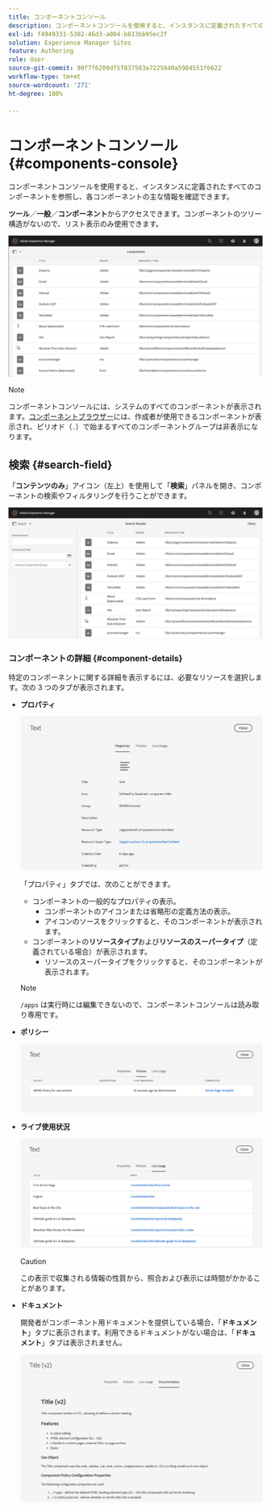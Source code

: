 ```yaml
---
title: コンポーネントコンソール
description: コンポーネントコンソールを使用すると、インスタンスに定義されたすべてのコンポーネントを参照できます。
exl-id: f4949331-5302-46d3-a004-b813bb95ec2f
solution: Experience Manager Sites
feature: Authoring
role: User
source-git-commit: 90f7f6209df5f837583a7225940a5984551f6622
workflow-type: tm+mt
source-wordcount: '271'
ht-degree: 100%

---
```


# コンポーネントコンソール {#components-console}

コンポーネントコンソールを使用すると、インスタンスに定義されたすべてのコンポーネントを参照し、各コンポーネントの主な情報を確認できます。

**ツール**／**一般**／**コンポーネント**&#x200B;からアクセスできます。コンポーネントのツリー構造がないので、リスト表示のみ使用できます。

![コンポーネントコンソール](/help/sites-cloud/authoring/assets/components-console.png)

>[!NOTE]
>
>コンポーネントコンソールには、システムのすべてのコンポーネントが表示されます。[コンポーネントブラウザー](/help/sites-cloud/authoring/page-editor/editor-side-panel.md#components-browser)には、作成者が使用できるコンポーネントが表示され、ピリオド（`.`）で始まるすべてのコンポーネントグループは非表示になります。

## 検索 {#search-field}

「**コンテンツのみ**」アイコン（左上）を使用して「**検索**」パネルを開き、コンポーネントの検索やフィルタリングを行うことができます。

![コンポーネントコンソールでの検索](/help/sites-cloud/authoring/assets/components-console-search.png)

### コンポーネントの詳細 {#component-details}

特定のコンポーネントに関する詳細を表示するには、必要なリソースを選択します。次の 3 つのタブが表示されます。

* **プロパティ**

  ![コンポーネントコンソールのプロパティ](/help/sites-cloud/authoring/assets/components-console-properties.png)

  「プロパティ」タブでは、次のことができます。

   * コンポーネントの一般的なプロパティの表示。
      * コンポーネントのアイコンまたは省略形の定義方法の表示。<!-- View how the [icon or abbreviation has been defined](/help/sites-developing/components-basics.md#component-icon-in-touch-ui) for the component.-->
      * アイコンのソースをクリックすると、そのコンポーネントが表示されます。
   * コンポーネントの&#x200B;**リソースタイプ**&#x200B;および&#x200B;**リソースのスーパータイプ**（定義されている場合）が表示されます。
      * リソースのスーパータイプをクリックすると、そのコンポーネントが表示されます。

  >[!NOTE]
  >
  >`/apps` は実行時には編集できないので、コンポーネントコンソールは読み取り専用です。

* **ポリシー**

  ![コンポーネントコンソールのポリシー](/help/sites-cloud/authoring/assets/components-console-policies.png)

* **ライブ使用状況**

  ![コンポーネントのライブ使用状況](/help/sites-cloud/authoring/assets/components-console-live-usage.png)

  >[!CAUTION]
  >
  >この表示で収集される情報の性質から、照合および表示には時間がかかることがあります。

* **ドキュメント**

  開発者がコンポーネント用ドキュメントを提供している場合、「**ドキュメント**」タブに表示されます。利用できるドキュメントがない場合は、「**ドキュメント**」タブは表示されません。<!-- If the developer has provided [documentation for the component](/help/sites-developing/developing-components.md#documenting-your-component), it will appear on the **Documentation** tab. If there is no documentation available, the **Documentation** tab will not be shown.-->

  ![コンポーネントのドキュメント](/help/sites-cloud/authoring/assets/components-console-documentation.png)
